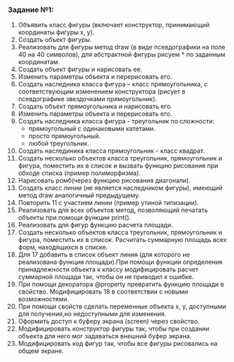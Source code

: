 ### Задание №1:
1. Объявить класс фигуры (включает конструктор, принимающий координаты фигуры x, y).    
2. Создать объект фигуры.    
3. Реализовать для фигуры метод draw (в виде псевдографики на поле 40 на 40 символов), для абстрактной фигуры рисуем * по заданным координатам.   
4. Создать объект фигуры и нарисовать ее.    
5. Изменить параметры объекта и перерисовать его.    
6. Создать наследника класса фигура – класс прямоугольника, с соответствующим изменением конструктора (рисует в псевдографике звездочками прямоугольник).    
7. Создать объект прямоугольника и нарисовать его.    
8. Изменить параметры объекта и перерисовать его.    
9. Создать наследника класса фигура - треугольник по сложности:
   - прямоугольный с одинаковыми катетами.   
   - просто прямоугольный.   
   - любой треугольник.    
10. Создать наслединика класса прямоугольник - класс квадрат.    
11. Создать несколько объектов класса треугольник, прямоугольник и фигура, поместить их в список и вызвать функцию рисования при обходе списка (пример полиморфизма).    
12. Нарисовать ромб(через функцию рисования диагонали).    
13. Создать класс линии (не является наследником фигуры), имеющий метод draw аналогичный предыдущему.    
14. Повторить 11 с участием линии (пример утиной типизации).    
15. Реализовать для всех объектов метод, позволяющий печатать объекты при помощи функции print().    
16. Реализовать для фигур функцию расчета площади.    
17. Создать несколько объектов класса треугольник, прямоугольник и фигура, поместить их в список. Расчитать суммарную площадь всех форм, находящихся в списке.    
18. Для 17 добавить в список объект линия (для которого не реализована функция площади).При помощи функции определения принадлежности объекта к классу модифицировать расчет суммарной площади так, чтобы он не приводил к ошибке.    
19. При помощи декоратора @property превратить функцию площади в свойство. Модифицировать 18 в соответствии с новыми возможностями.    
20. При помощи свойств сделать переменные объекта x, y, доступными для получения,но недоступными для изменения.    
21. Оформить доступ к буферу экрана (screen) через свойство.    
22. Модифицировать конструктор фигуры так, чтобы при создании объекта для него мог задаваться внешний буфер экрана.   
23. Модифицировать код фигур так, чтобы все фигуры рисовались на общем экране.    
